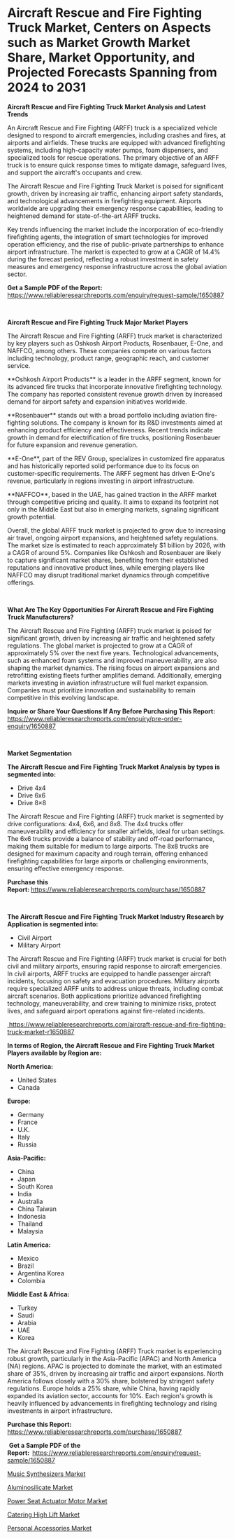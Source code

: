 <p><h1>Aircraft Rescue and Fire Fighting Truck Market, Centers on Aspects such as Market Growth Market Share, Market Opportunity, and Projected Forecasts Spanning from 2024 to 2031</h1></p><p><strong>Aircraft Rescue and Fire Fighting Truck Market Analysis and Latest Trends</strong></p>
<p><p>An Aircraft Rescue and Fire Fighting (ARFF) truck is a specialized vehicle designed to respond to aircraft emergencies, including crashes and fires, at airports and airfields. These trucks are equipped with advanced firefighting systems, including high-capacity water pumps, foam dispensers, and specialized tools for rescue operations. The primary objective of an ARFF truck is to ensure quick response times to mitigate damage, safeguard lives, and support the aircraft's occupants and crew.</p><p>The Aircraft Rescue and Fire Fighting Truck Market is poised for significant growth, driven by increasing air traffic, enhancing airport safety standards, and technological advancements in firefighting equipment. Airports worldwide are upgrading their emergency response capabilities, leading to heightened demand for state-of-the-art ARFF trucks. </p><p>Key trends influencing the market include the incorporation of eco-friendly firefighting agents, the integration of smart technologies for improved operation efficiency, and the rise of public-private partnerships to enhance airport infrastructure. The market is expected to grow at a CAGR of 14.4% during the forecast period, reflecting a robust investment in safety measures and emergency response infrastructure across the global aviation sector.</p></p>
<p><strong>Get a Sample PDF of the Report:&nbsp;</strong> <a href="https://www.reliableresearchreports.com/enquiry/request-sample/1650887?utm_campaign=16&utm_medium=2&utm_source=Github&utm_content=ia&utm_term=26092024&utm_id=aircraft-rescue-and-fire-fighting-truck">https://www.reliableresearchreports.com/enquiry/request-sample/1650887</a></p>
<p>&nbsp;</p>
<p><strong>Aircraft Rescue and Fire Fighting Truck Major Market Players</strong></p>
<p><p>The Aircraft Rescue and Fire Fighting (ARFF) truck market is characterized by key players such as Oshkosh Airport Products, Rosenbauer, E-One, and NAFFCO, among others. These companies compete on various factors including technology, product range, geographic reach, and customer service.</p><p>**Oshkosh Airport Products** is a leader in the ARFF segment, known for its advanced fire trucks that incorporate innovative firefighting technology. The company has reported consistent revenue growth driven by increased demand for airport safety and expansion initiatives worldwide.</p><p>**Rosenbauer** stands out with a broad portfolio including aviation fire-fighting solutions. The company is known for its R&D investments aimed at enhancing product efficiency and effectiveness. Recent trends indicate growth in demand for electrification of fire trucks, positioning Rosenbauer for future expansion and revenue generation.</p><p>**E-One**, part of the REV Group, specializes in customized fire apparatus and has historically reported solid performance due to its focus on customer-specific requirements. The ARFF segment has driven E-One's revenue, particularly in regions investing in airport infrastructure.</p><p>**NAFFCO**, based in the UAE, has gained traction in the ARFF market through competitive pricing and quality. It aims to expand its footprint not only in the Middle East but also in emerging markets, signaling significant growth potential.</p><p>Overall, the global ARFF truck market is projected to grow due to increasing air travel, ongoing airport expansions, and heightened safety regulations. The market size is estimated to reach approximately $1 billion by 2026, with a CAGR of around 5%. Companies like Oshkosh and Rosenbauer are likely to capture significant market shares, benefiting from their established reputations and innovative product lines, while emerging players like NAFFCO may disrupt traditional market dynamics through competitive offerings.</p></p>
<p>&nbsp;</p>
<p><strong>What Are The Key Opportunities For Aircraft Rescue and Fire Fighting Truck Manufacturers?</strong></p>
<p><p>The Aircraft Rescue and Fire Fighting (ARFF) truck market is poised for significant growth, driven by increasing air traffic and heightened safety regulations. The global market is projected to grow at a CAGR of approximately 5% over the next five years. Technological advancements, such as enhanced foam systems and improved maneuverability, are also shaping the market dynamics. The rising focus on airport expansions and retrofitting existing fleets further amplifies demand. Additionally, emerging markets investing in aviation infrastructure will fuel market expansion. Companies must prioritize innovation and sustainability to remain competitive in this evolving landscape.</p></p>
<p><strong>Inquire or Share Your Questions If Any Before Purchasing This Report:</strong> <a href="https://www.reliableresearchreports.com/enquiry/pre-order-enquiry/1650887?utm_campaign=16&utm_medium=2&utm_source=Github&utm_content=ia&utm_term=26092024&utm_id=aircraft-rescue-and-fire-fighting-truck">https://www.reliableresearchreports.com/enquiry/pre-order-enquiry/1650887</a></p>
<p>&nbsp;</p>
<p><strong>Market Segmentation</strong></p>
<p><strong>The Aircraft Rescue and Fire Fighting Truck Market Analysis by types is segmented into:</strong></p>
<p><ul><li>Drive 4x4</li><li>Drive 6x6</li><li>Drive 8×8</li></ul></p>
<p><p>The Aircraft Rescue and Fire Fighting (ARFF) truck market is segmented by drive configurations: 4x4, 6x6, and 8x8. The 4x4 trucks offer maneuverability and efficiency for smaller airfields, ideal for urban settings. The 6x6 trucks provide a balance of stability and off-road performance, making them suitable for medium to large airports. The 8x8 trucks are designed for maximum capacity and rough terrain, offering enhanced firefighting capabilities for large airports or challenging environments, ensuring effective emergency response.</p></p>
<p><strong>Purchase this Report:&nbsp;</strong><a href="https://www.reliableresearchreports.com/purchase/1650887?utm_campaign=16&utm_medium=2&utm_source=Github&utm_content=ia&utm_term=26092024&utm_id=aircraft-rescue-and-fire-fighting-truck">https://www.reliableresearchreports.com/purchase/1650887</a></p>
<p>&nbsp;</p>
<p><strong>The Aircraft Rescue and Fire Fighting Truck Market Industry Research by Application is segmented into:</strong></p>
<p><ul><li>Civil Airport</li><li>Military Airport</li></ul></p>
<p><p>The Aircraft Rescue and Fire Fighting (ARFF) truck market is crucial for both civil and military airports, ensuring rapid response to aircraft emergencies. In civil airports, ARFF trucks are equipped to handle passenger aircraft incidents, focusing on safety and evacuation procedures. Military airports require specialized ARFF units to address unique threats, including combat aircraft scenarios. Both applications prioritize advanced firefighting technology, maneuverability, and crew training to minimize risks, protect lives, and safeguard airport operations against fire-related incidents.</p></p>
<p><a href="https://www.reliableresearchreports.com/aircraft-rescue-and-fire-fighting-truck-market-r1650887?utm_campaign=16&utm_medium=2&utm_source=Github&utm_content=ia&utm_term=26092024&utm_id=aircraft-rescue-and-fire-fighting-truck">&nbsp;https://www.reliableresearchreports.com/aircraft-rescue-and-fire-fighting-truck-market-r1650887</a></p>
<p><strong>In terms of Region, the Aircraft Rescue and Fire Fighting Truck Market Players available by Region are:</strong></p>
<p>
    <p> <strong> North America: </strong>
        <ul>
            <li>United States</li>
            <li>Canada</li>
        </ul>
        </p> 
    <p> <strong> Europe: </strong>
        <ul>
            <li>Germany</li>
            <li>France</li>
            <li>U.K.</li>
            <li>Italy</li>
            <li>Russia</li>
        </ul>
        </p> 
    <p> <strong> Asia-Pacific: </strong>
        <ul>
            <li>China</li>
            <li>Japan</li>
            <li>South Korea</li>
            <li>India</li>
            <li>Australia</li>
            <li>China Taiwan</li>
            <li>Indonesia</li>
            <li>Thailand</li>
            <li>Malaysia</li>
        </ul>
        </p> 
    <p> <strong> Latin America: </strong>
        <ul>
            <li>Mexico</li>
            <li>Brazil</li>
            <li>Argentina Korea</li>
            <li>Colombia</li>
        </ul>
        </p> 
    <p> <strong> Middle East & Africa: </strong>
        <ul>
            <li>Turkey</li>
            <li>Saudi</li>
            <li>Arabia</li>
            <li>UAE</li>
            <li>Korea</li>
        </ul>
    </p>
    </p>
<p><p>The Aircraft Rescue and Fire Fighting (ARFF) Truck market is experiencing robust growth, particularly in the Asia-Pacific (APAC) and North America (NA) regions. APAC is projected to dominate the market, with an estimated share of 35%, driven by increasing air traffic and airport expansions. North America follows closely with a 30% share, bolstered by stringent safety regulations. Europe holds a 25% share, while China, having rapidly expanded its aviation sector, accounts for 10%. Each region's growth is heavily influenced by advancements in firefighting technology and rising investments in airport infrastructure.</p></p>
<p><strong>Purchase this Report: </strong><a href="https://www.reliableresearchreports.com/purchase/1650887?utm_campaign=16&utm_medium=2&utm_source=Github&utm_content=ia&utm_term=26092024&utm_id=aircraft-rescue-and-fire-fighting-truck">https://www.reliableresearchreports.com/purchase/1650887</a></p>
<p>&nbsp;<strong>Get a Sample PDF of the Report:&nbsp;&nbsp;</strong><a href="https://www.reliableresearchreports.com/enquiry/request-sample/1650887?utm_campaign=16&utm_medium=2&utm_source=Github&utm_content=ia&utm_term=26092024&utm_id=aircraft-rescue-and-fire-fighting-truck">https://www.reliableresearchreports.com/enquiry/request-sample/1650887</a></p>
<p><strong></strong></p>
<p><p><a href="https://issuu.com/reportprime-2/docs/music-synthesizers-market-size-2030_f130e9294cf622?utm_campaign=16&utm_medium=2&utm_source=Github&utm_content=ia&utm_term=26092024&utm_id=aircraft-rescue-and-fire-fighting-truck">Music Synthesizers Market</a></p><p><a href="https://www.linkedin.com/pulse/emerging-opportunities-challenges-global-aluminosilicate-hel1f?utm_campaign=16&utm_medium=2&utm_source=Github&utm_content=ia&utm_term=26092024&utm_id=aircraft-rescue-and-fire-fighting-truck">Aluminosilicate Market</a></p><p><a href="https://github.com/JosephineMcguire65/Market-Research-Report-List-1/blob/main/power-seat-actuator-motor-market.md?utm_campaign=16&utm_medium=2&utm_source=Github&utm_content=ia&utm_term=26092024&utm_id=aircraft-rescue-and-fire-fighting-truck">Power Seat Actuator Motor Market</a></p><p><a href="https://github.com/NathanCarter327/Market-Research-Report-List-1/blob/main/catering-high-lift-market.md?utm_campaign=16&utm_medium=2&utm_source=Github&utm_content=ia&utm_term=26092024&utm_id=aircraft-rescue-and-fire-fighting-truck">Catering High Lift Market</a></p><p><a href="https://issuu.com/reportprime-2/docs/personal-accessories-market-size-20_733520e680012b?utm_campaign=16&utm_medium=2&utm_source=Github&utm_content=ia&utm_term=26092024&utm_id=aircraft-rescue-and-fire-fighting-truck">Personal Accessories Market</a></p></p>